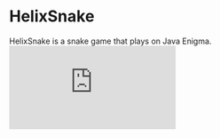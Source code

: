# HelixSnake
HelixSnake is a snake game that plays on Java Enigma.
![alt text](https://imggmi.com/full/2020/3/15/b2c24287a91d550cddf46f3653b4f7b3-full.jpg.html)
